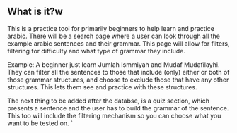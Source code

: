 ## What is it?w

This is a practice tool for primarily beginners to help learn and practice arabic. There will be a search page where a user can look through all the example arabic sentences and their grammar. This page will allow for filters, filtering for difficulty and what type of grammar they include.

Example: A beginner just learn Jumlah Ismmiyah and Mudaf Mudafilayhi. They can filter all the sentences to those that include (only) either or both of those grammar structures, and choose to exclude those that have any other structures. This lets them see and practice with these structures.

The next thing to be added after the databse, is a quiz section, which presents a sentence and the user has to build the grammar of the sentence. This too will include the filtering mechanism so you can choose what you want to be tested on.
`
